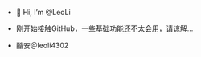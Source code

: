 - 👋 Hi, I’m @LeoLi
- 刚开始接触GitHub，一些基础功能还不太会用，请谅解…

- 酷安＠leoli4302



<!---
LeoLi-TheUnique/LeoLi-TheUnique is a ✨ special ✨ repository because its `README.md` (this file) appears on your GitHub profile.
You can click the Preview link to take a look at your changes.
--->

